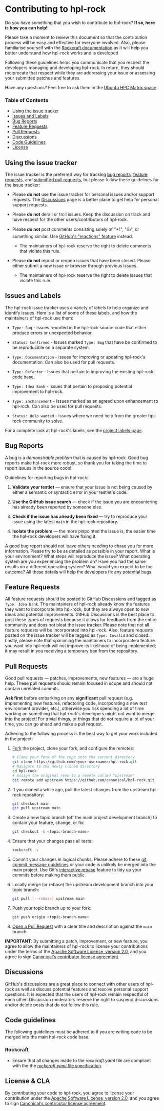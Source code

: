 # Contributing to hpl-rock

Do you have something that you wish to contribute to hpl-rock? __If so, here is how you can help!__

Please take a moment to review this document so that the contribution process will be easy and effective for everyone
involved. Also, please familiarise yourself with the [Rockcraft documentation](https://canonical-rockcraft.readthedocs-hosted.com/en/latest/) as it will help 
you better understand how hpl-rock works and is developed.

Following these guidelines helps you communicate that you respect the developers managing and developing hpl-rock. 
In return, they should reciprocate that respect while they are addressing your issue or assessing your submitted 
patches and features.

Have any questions? Feel free to ask them in the [Ubuntu HPC Matrix space](https://matrix.to/#/#ubuntu-hpc:matrix.org).

### Table of Contents

* [Using the issue tracker](#using-the-issue-tracker)
* [Issues and Labels](#issues-and-labels)
* [Bug Reports](#bug-reports)
* [Feature Requests](#feature-requests)
* [Pull Requests](#pull-requests)
* [Discussions](#discussions)
* [Code Guidelines](#code-guidelines)
* [License](#license--cla)

## Using the issue tracker

The issue tracker is the preferred way for tracking [bug reports](#bug-reports), [feature requests](#feature-requests),
and [submitted pull requests](#pull-requests), but please follow these guidelines for the issue tracker:

* Please __do not__ use the issue tracker for personal issues and/or support requests. 
The [Discussions](#discussions) page is a better place to get help for personal support requests.

* Please __do not__ derail or troll issues. Keep the discussion on track and have respect for the other 
users/contributors of hpl-rock.

* Please __do not__ post comments consisting solely of "+1", ":thumbsup:", or something similar. 
Use [GitHub's "reactions" feature](https://blog.github.com/2016-03-10-add-reactions-to-pull-requests-issues-and-comments/) 
instead.
  * The maintainers of hpl-rock reserve the right to delete comments that violate this rule.

* Please __do not__ repost or reopen issues that have been closed. Please either 
submit a new issue or browser through previous issues.
  * The maintainers of hpl-rock reserve the right to delete issues that violate this rule.

## Issues and Labels

The hpl-rock issue tracker uses a variety of labels to help organize and identify issues. 
Here is a list of some of these labels, and how the maintainers of hpl-rock use them:

* `Type: Bug` - Issues reported in the hpl-rock source code that either produce errors or unexpected behavior.

* `Status: Confirmed` - Issues marked `Type: Bug` that have be confirmed to be reproducible on a separate system.

* `Type: Documentation` - Issues for improving or updating hpl-rock's documentation. 
Can also be used for pull requests.

* `Type: Refactor` - Issues that pertain to improving the existing hpl-rock code base.

* `Type: Idea Bank` - Issues that pertain to proposing potential improvement to hpl-rock.

* `Type: Enchancement` - Issues marked as an agreed upon enhancement to hpl-rock. Can also be used for pull requests.

* `Status: Help wanted` - Issues where we need help from the greater hpl-rock community to solve.

For a complete look at hpl-rock's labels, see the 
[project labels page](https://github.com/canonical/hpl-rock/labels).

## Bug Reports

A bug is a *demonstrable problem* that is caused by hpl-rock. Good bug reports make hpl-rock more robust, so thank 
you for taking the time to report issues in the source code!

Guidelines for reporting bugs in hpl-rock:

1. __Validate your testlet__ &mdash; ensure that your issue is not being caused by either a semantic or syntactic 
error in your testlet's code.

2. __Use the GitHub issue search__ &mdash; check if the issue you are encountering has already been reported by 
someone else.

3. __Check if the issue has already been fixed__ &mdash; try to reproduce your issue using the latest `main` 
in the hpl-rock repository.

4. __Isolate the problem__ &mdash; the more pinpointed the issue is, the easier time the hpl-rock developers 
will have fixing it.

A good bug report should not leave others needing to chase you for more information. 
Please try to be as detailed as possible in your report. What is your environment? What steps will reproduce the issue? 
What operating system are you experiencing the problem on? Have you had the same results on a different 
operating system? What would you expect to be the outcome? All these details will help the developers fix any 
potential bugs.

## Feature Requests

All feature requests should be posted to GitHub Discussions and tagged as `Type: Idea Bank`. The maintainers of
hpl-rock already know the features they want to incorporate into hpl-rock, but they are always open to 
new ideas and potential improvements. GitHub Discussions is the best place to post these types of requests 
because it allows for feedback from the entire community and does not bloat the issue tracker. Please note that not 
all feature requests will be incorporated into hpl-rock. Also, feature requests posted on the issue tracker 
will be tagged as `Type: Invalid` and closed. Lastly, please note that spamming the maintainers to incorporate a
feature you want into hpl-rock will not improve its likelihood of being implemented; it may result in you receiving
a temporary ban from the repository.

## Pull Requests

Good pull requests &mdash; patches, improvements, new features &mdash; are a huge help. These pull requests should 
remain focused in scope and should not contain unrelated commits.

__Ask first__ before embarking on any __significant__ pull request (e.g. implementing new features, refactoring code, 
incorporating a new test environment provider, etc.), otherwise you risk spending a lot of time working on something 
that hpl-rock's developers might not want to merge into the project! For trivial things, or things that do not require 
a lot of your time, you can go ahead and make a pull request.

Adhering to the following process is the best way to get your work
included in the project:

1. [Fork](https://help.github.com/articles/fork-a-repo/) the project, clone your fork,
   and configure the remotes:

   ```bash
   # Clone your fork of the repo into the current directory
   git clone https://github.com/<your-username>/hpl-rock.git
   # Navigate to the newly cloned directory
   cd hpl-rock
   # Assign the original repo to a remote called "upstream"
   git remote add upstream https://github.com/canonical/hpl-rock.git
   ```

2. If you cloned a while ago, pull the latest changes from the upstream hpl-rock repository:

   ```bash
   git checkout main
   git pull upstream main
   ```

3. Create a new topic branch (off the main project development branch) to
   contain your feature, change, or fix:

   ```bash
   git checkout -b <topic-branch-name>
   ```

4. Ensure that your changes pass all tests:

    ```bash
    rockcraft -v
    ```

5. Commit your changes in logical chunks. Please adhere to these [git commit
   message guidelines](https://tbaggery.com/2008/04/19/a-note-about-git-commit-messages.html)
   or your code is unlikely be merged into the main project. Use Git's
   [interactive rebase](https://help.github.com/articles/about-git-rebase/)
   feature to tidy up your commits before making them public.

6. Locally merge (or rebase) the upstream development branch into your topic branch:

   ```bash
   git pull [--rebase] upstream main
   ```

7. Push your topic branch up to your fork:

   ```bash
   git push origin <topic-branch-name>
   ```

8. [Open a Pull Request](https://help.github.com/articles/about-pull-requests/)
    with a clear title and description against the `main` branch.

__IMPORTANT__: By submitting a patch, improvement, or new feature, you agree to allow the maintainers of hpl-rock to 
license your contributions under the terms of the [Apache Software License, version 2.0](./LICENSE), and you agree to sign
[Canonical's contributor license agreement](https://ubuntu.com/legal/contributors).

## Discussions

GitHub's discussions are a great place to connect with other users of hpl-rock as well as discuss potential 
features and resolve personal support questions. It is expected that the users of hpl-rock remain respectful of 
each other. Discussion moderators reserve the right to suspend discussions and/or delete posts that do not follow 
this rule.

## Code guidelines

The following guidelines must be adhered to if you are writing code to be merged into the main hpl-rock code base:

### Rockcraft

* Ensure that all changes made to the _rockcraft.yaml_ file are compliant with the the 
[_rockcraft.yaml_ file specification](https://canonical-rockcraft.readthedocs-hosted.com/en/latest/reference/rockcraft.yaml/).

## License & CLA

By contributing your code to hpl-rock, you agree to license your contribution under the 
[Apache Software License, version 2.0](https://www.apache.org/licenses/LICENSE-2.0.html), and you agree to
sign [Canonical's contributor license agreement](https://ubuntu.com/legal/contributors).